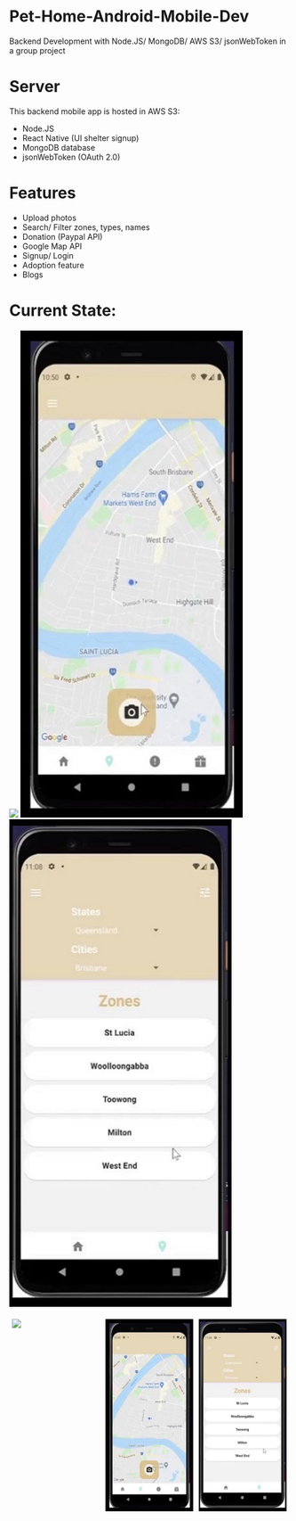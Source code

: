 # Pet-Home-Android-Mobile-Dev
Backend Development with Node.JS/ MongoDB/ AWS S3/ jsonWebToken in a group project

# Server
This backend mobile app is hosted in AWS S3:
- Node.JS
- React Native (UI shelter signup)
- MongoDB database
- jsonWebToken (OAuth 2.0) 

# Features
- Upload photos
- Search/ Filter zones, types, names
- Donation (Paypal API)
- Google Map API
- Signup/ Login
- Adoption feature
- Blogs 

# Current State:
<p float="left">
  <img src="https://github.com/uqsquach/Jason-Homepage/blob/main/public/projects/blog.png" width="400" />
  <img src="https://github.com/uqsquach/Pet-Home-Android-Mobile-Dev/blob/main/img/map.png" width="400" /> 
  <img src="https://github.com/uqsquach/Pet-Home-Android-Mobile-Dev/blob/main/img/map-filter.png" width="400" />
</p>
<div class="row" style="display:flex">
  <div class="column" style="float:left; width:33.33%; padding:5px">
    <img src="https://github.com/uqsquach/Jason-Homepage/blob/main/public/projects/blog.png">
  </div>
  <div class="column" style="float:left; width:33.33%; padding:5px">
    <img src="https://github.com/uqsquach/Pet-Home-Android-Mobile-Dev/blob/main/img/map.png">
  </div>
  <div class="column" style="float:left; width:33.33%; padding:5px">
    <img src="https://github.com/uqsquach/Pet-Home-Android-Mobile-Dev/blob/main/img/map-filter.png">
  </div>
</div>

